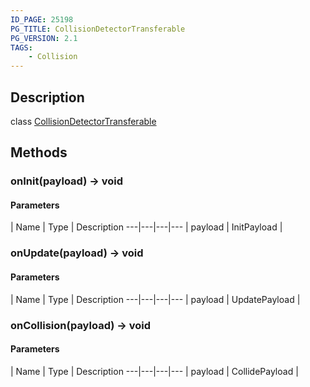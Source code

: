 ```yaml
---
ID_PAGE: 25198
PG_TITLE: CollisionDetectorTransferable
PG_VERSION: 2.1
TAGS:
    - Collision
---
```

## Description

class [CollisionDetectorTransferable](/classes/2.4/CollisionDetectorTransferable)



## Methods

### onInit(payload) &rarr; void



#### Parameters
 | Name | Type | Description
---|---|---|---
 | payload | InitPayload |    

### onUpdate(payload) &rarr; void



#### Parameters
 | Name | Type | Description
---|---|---|---
 | payload | UpdatePayload |    

### onCollision(payload) &rarr; void



#### Parameters
 | Name | Type | Description
---|---|---|---
 | payload | CollidePayload |    

